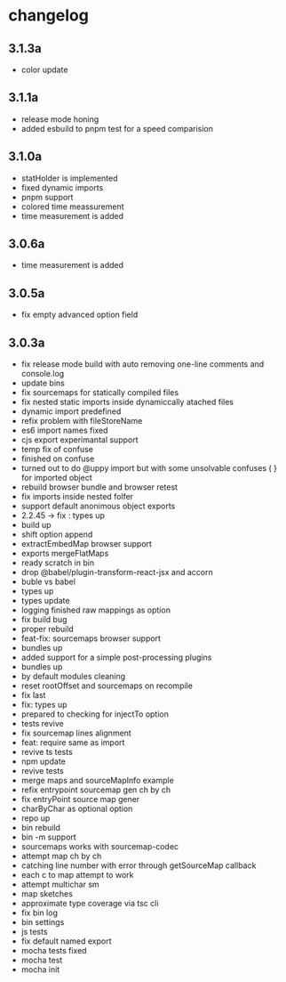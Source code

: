 # changelog

## 3.1.3a 

 - color update

## 3.1.1a 

 - release mode honing
 - added esbuild to pnpm test for a speed comparision

## 3.1.0a 

 - statHolder is implemented
 - fixed dynamic imports
 - pnpm support 
 - colored time meassurement
 - time measurement is added
 
## 3.0.6a 

 - time measurement is added

## 3.0.5a 

 - fix empty advanced option field 

## 3.0.3a 

 - fix release mode build with auto removing one-line comments and console.log
 - update bins
 - fix sourcemaps for statically compiled files
 - fix nested static imports inside dynamiccally atached files
 - dynamic import predefined
 - refix problem with fileStoreName
 - es6 import names  fixed
 - cjs export experimantal support
 - temp fix of confuse
 - finished on confuse
 - turned out to do @uppy import but with some unsolvable confuses ( } for imported object
 - rebuild browser bundle and browser retest
 - fix imports inside nested folfer
 - support default anonimous object exports 
 - 2.2.45 -> fix : types up
 - build up
 - shift option append
 - extractEmbedMap browser support
 - exports mergeFlatMaps
 - ready scratch in bin 
 - drop @babel/plugin-transform-react-jsx and accorn
 - buble vs babel
 - types up
 - types update
 - logging finished raw mappings as option
 - fix build bug
 - proper rebuild
 - feat-fix: sourcemaps browser support
 - bundles up
 - added support for a simple post-processing plugins
 - bundles up
 - by default modules cleaning
 - reset rootOffset and sourcemaps on recompile
 - fix last
 - fix: types up
 - prepared to checking for injectTo option
 - tests revive
 - fix sourcemap lines alignment
 - feat: require same as import
 - revive ts tests
 - npm update
 - revive tests
 - merge maps and sourceMapInfo example
 - refix entrypoint sourcemap gen ch by ch
 - fix entryPoint source map gener
 - charByChar as optional option
 - repo up
 - bin rebuild
 - bin -m support
 - sourcemaps works with sourcemap-codec
 - attempt map ch by ch
 - catching line number with error through getSourceMap callback
 - each c to map attempt to work
 - attempt multichar sm
 - map sketches
 - approximate type coverage via tsc cli
 - fix bin log
 - bin settings
 - js tests
 - fix default named export
 - mocha tests fixed
 - mocha test 
 - mocha init